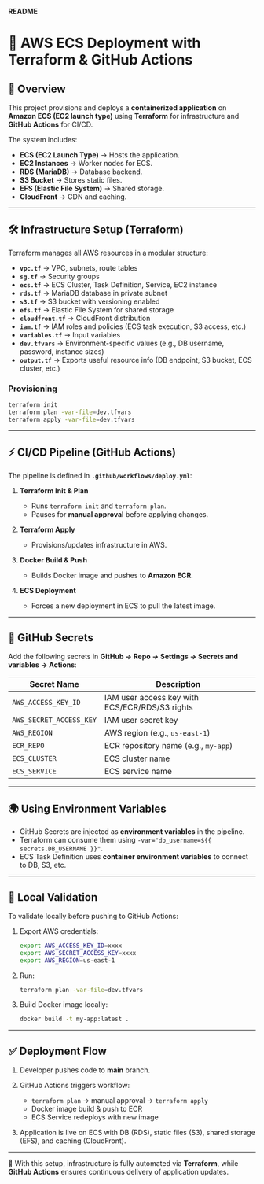 **README**

# 🚀 AWS ECS Deployment with Terraform & GitHub Actions

## 📌 Overview

This project provisions and deploys a **containerized application** on **Amazon ECS (EC2 launch type)** using **Terraform** for infrastructure and **GitHub Actions** for CI/CD.

The system includes:

* **ECS (EC2 Launch Type)** → Hosts the application.
* **EC2 Instances** → Worker nodes for ECS.
* **RDS (MariaDB)** → Database backend.
* **S3 Bucket** → Stores static files.
* **EFS (Elastic File System)** → Shared storage.
* **CloudFront** → CDN and caching.

---

## 🛠️ Infrastructure Setup (Terraform)

Terraform manages all AWS resources in a modular structure:

* **`vpc.tf`** → VPC, subnets, route tables
* **`sg.tf`** → Security groups
* **`ecs.tf`** → ECS Cluster, Task Definition, Service, EC2 instance
* **`rds.tf`** → MariaDB database in private subnet
* **`s3.tf`** → S3 bucket with versioning enabled
* **`efs.tf`** → Elastic File System for shared storage
* **`cloudfront.tf`** → CloudFront distribution
* **`iam.tf`** → IAM roles and policies (ECS task execution, S3 access, etc.)
* **`variables.tf`** → Input variables
* **`dev.tfvars`** → Environment-specific values (e.g., DB username, password, instance sizes)
* **`output.tf`** → Exports useful resource info (DB endpoint, S3 bucket, ECS cluster, etc.)

### Provisioning

```bash
terraform init
terraform plan -var-file=dev.tfvars
terraform apply -var-file=dev.tfvars
```

---

## ⚡ CI/CD Pipeline (GitHub Actions)

The pipeline is defined in **`.github/workflows/deploy.yml`**:

1. **Terraform Init & Plan**

   * Runs `terraform init` and `terraform plan`.
   * Pauses for **manual approval** before applying changes.

2. **Terraform Apply**

   * Provisions/updates infrastructure in AWS.

3. **Docker Build & Push**

   * Builds Docker image and pushes to **Amazon ECR**.

4. **ECS Deployment**

   * Forces a new deployment in ECS to pull the latest image.

---

## 🔑 GitHub Secrets

Add the following secrets in **GitHub → Repo → Settings → Secrets and variables → Actions**:

| Secret Name             | Description                                    |
| ----------------------- | ---------------------------------------------- |
| `AWS_ACCESS_KEY_ID`     | IAM user access key with ECS/ECR/RDS/S3 rights |
| `AWS_SECRET_ACCESS_KEY` | IAM user secret key                            |
| `AWS_REGION`            | AWS region (e.g., `us-east-1`)                 |
| `ECR_REPO`              | ECR repository name (e.g., `my-app`)           |
| `ECS_CLUSTER`           | ECS cluster name                               |
| `ECS_SERVICE`           | ECS service name                               |

---

## 🌍 Using Environment Variables

* GitHub Secrets are injected as **environment variables** in the pipeline.
* Terraform can consume them using `-var="db_username=${{ secrets.DB_USERNAME }}"`.
* ECS Task Definition uses **container environment variables** to connect to DB, S3, etc.

---

## 🧪 Local Validation

To validate locally before pushing to GitHub Actions:

1. Export AWS credentials:

   ```bash
   export AWS_ACCESS_KEY_ID=xxxx
   export AWS_SECRET_ACCESS_KEY=xxxx
   export AWS_REGION=us-east-1
   ```
2. Run:

   ```bash
   terraform plan -var-file=dev.tfvars
   ```
3. Build Docker image locally:

   ```bash
   docker build -t my-app:latest .
   ```

---

## ✅ Deployment Flow

1. Developer pushes code to **main** branch.
2. GitHub Actions triggers workflow:

   * `terraform plan` → manual approval → `terraform apply`
   * Docker image build & push to ECR
   * ECS Service redeploys with new image
3. Application is live on ECS with DB (RDS), static files (S3), shared storage (EFS), and caching (CloudFront).

---

🔹 With this setup, infrastructure is fully automated via **Terraform**, while **GitHub Actions** ensures continuous delivery of application updates.
